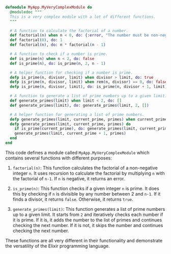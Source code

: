 ```elixir
defmodule MyApp.MyVeryComplexModule do
  @moduledoc """
  This is a very complex module with a lot of different functions.
  """

  # A function to calculate the factorial of a number.
  def factorial(n) when n < 0, do: {:error, "The number must be non-negative"}
  def factorial(0), do: 1
  def factorial(n), do: n * factorial(n - 1)

  # A function to check if a number is prime.
  def is_prime(n) when n < 2, do: false
  def is_prime(n), do: is_prime(n, 2, n - 1)

  # A helper function for checking if a number is prime.
  defp is_prime(n, divisor, limit) when divisor > limit, do: true
  defp is_prime(n, divisor, limit) when rem(n, divisor) == 0, do: false
  defp is_prime(n, divisor, limit), do: is_prime(n, divisor + 1, limit)

  # A function to generate a list of prime numbers up to a given limit.
  def generate_primes(limit) when limit < 2, do: []
  def generate_primes(limit), do: generate_primes(limit, 2, [])

  # A helper function for generating a list of prime numbers.
  defp generate_primes(limit, current_prime, primes) when current_prime > limit, do: primes
  defp generate_primes(limit, current_prime, primes) do
    if is_prime(current_prime), do: generate_primes(limit, current_prime + 1, [current_prime | primes])
    generate_primes(limit, current_prime + 1, primes)
  end
end
```

This code defines a module called `MyApp.MyVeryComplexModule` which contains several functions with different purposes:

1. `factorial(n)`: This function calculates the factorial of a non-negative integer `n`. It uses recursion to calculate the factorial by multiplying `n` with the factorial of `n-1`. If `n` is negative, it returns an error.

2. `is_prime(n)`: This function checks if a given integer `n` is prime. It does this by checking if `n` is divisible by any number between 2 and `n-1`. If it finds a divisor, it returns `false`. Otherwise, it returns `true`.

3. `generate_primes(limit)`: This function generates a list of prime numbers up to a given limit. It starts from `2` and iteratively checks each number if it is prime. If it is, it adds the number to the list of primes and continues checking the next number. If it is not, it skips the number and continues checking the next number.

These functions are all very different in their functionality and demonstrate the versatility of the Elixir programming language.